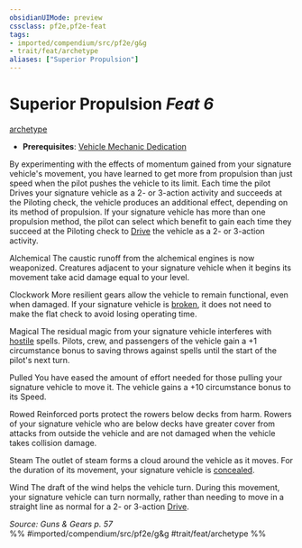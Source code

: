 ```yaml
---
obsidianUIMode: preview
cssclass: pf2e,pf2e-feat
tags:
- imported/compendium/src/pf2e/g&g
- trait/feat/archetype
aliases: ["Superior Propulsion"]
---
```

# Superior Propulsion  *Feat 6*  
[archetype](archetype.md)  

- **Prerequisites**: [Vehicle Mechanic Dedication](vehicle-mechanic-dedication-g-g.md)

By experimenting with the effects of momentum gained from your signature vehicle's movement, you have learned to get more from propulsion than just speed when the pilot pushes the vehicle to its limit. Each time the pilot Drives your signature vehicle as a 2- or 3-action activity and succeeds at the Piloting check, the vehicle produces an additional effect, depending on its method of propulsion. If your signature vehicle has more than one propulsion method, the pilot can select which benefit to gain each time they succeed at the Piloting check to [Drive](drive-gmg.md) the vehicle as a 2- or 3-action activity.

Alchemical The caustic runoff from the alchemical engines is now weaponized. Creatures adjacent to your signature vehicle when it begins its movement take acid damage equal to your level.

Clockwork More resilient gears allow the vehicle to remain functional, even when damaged. If your signature vehicle is [broken](conditions.md#Broken), it does not need to make the flat check to avoid losing operating time.

Magical The residual magic from your signature vehicle interferes with [hostile](conditions.md#Hostile) spells. Pilots, crew, and passengers of the vehicle gain a +1 circumstance bonus to saving throws against spells until the start of the pilot's next turn.

Pulled You have eased the amount of effort needed for those pulling your signature vehicle to move it. The vehicle gains a +10 circumstance bonus to its Speed.

Rowed Reinforced ports protect the rowers below decks from harm. Rowers of your signature vehicle who are below decks have greater cover from attacks from outside the vehicle and are not damaged when the vehicle takes collision damage.

Steam The outlet of steam forms a cloud around the vehicle as it moves. For the duration of its movement, your signature vehicle is [concealed](conditions.md#Concealed).

Wind The draft of the wind helps the vehicle turn. During this movement, your signature vehicle can turn normally, rather than needing to move in a straight line as normal for a 2- or 3-action [Drive](drive-gmg.md).

*Source: Guns & Gears p. 57*  
%% #imported/compendium/src/pf2e/g&g #trait/feat/archetype %%